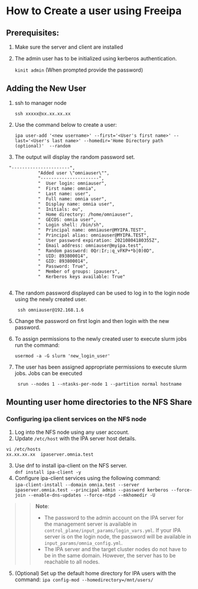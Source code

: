 # How to Create a user using Freeipa

## Prerequisites:
1. Make sure the server and client are installed
2. The admin user has to be initialized using kerberos authentication.

   `kinit admin` (When prompted provide the password)
   

## Adding the New User
1. ssh to manager node

	`ssh xxxxx@xx.xx.xx.xx`

2. Use the command below to create a user:

	`ipa user-add '<new username>' --first='<User's first name>'
    --last='<User's last name>' --homedir='Home Directory path (optional)' 
    --random`

3. The output will display the random password set. 
```
 "----------------------",
            "Added user \"omniauser\"",
            "----------------------",
            "  User login: omniauser",
            "  First name: omnia",
            "  Last name: user",
            "  Full name: omnia user",
            "  Display name: omnia user",
            "  Initials: ou",
            "  Home directory: /home/omniauser",
            "  GECOS: omnia user",
            "  Login shell: /bin/sh",
            "  Principal name: omniauser@MYIPA.TEST",
            "  Principal alias: omniauser@MYIPA.TEST",
            "  User password expiration: 20210804180355Z",
            "  Email address: omniauser@myipa.test",
            "  Random password: 0Qr:Ir;:q_vFKP+*b|0)0D",
            "  UID: 893800014",
            "  GID: 893800014",
            "  Password: True",
            "  Member of groups: ipausers",
            "  Kerberos keys available: True"			
			
```
			
4. The random password displayed can be used to log in to the login node using the newly created user.

	` ssh omniauser@192.168.1.6`

5. Change the password on first login and then login with the new password.

6. To assign permissions to the newly created user to execute slurm jobs run the command:

   `usermod -a -G slurm 'new_login_user'`
7. The user has been assigned appropriate permissions to execute slurm jobs. Jobs can be executed

	` srun --nodes 1 --ntasks-per-node 1 --partition normal hostname`

## Mounting user home directories to the NFS Share
### Configuring ipa client services on the NFS node
1. Log into the NFS node using any user account.
2. Update `/etc/host` with the IPA server host details. <br>
```text
vi /etc/hosts 
xx.xx.xx.xx  ipaserver.omnia.test
```
3. Use dnf to install ipa-client on the NFS server. <br>
`dnf install ipa-client -y`
4. Configure ipa-client services using the following command: <br>
`ipa-client-install --domain omnia.test --server ipaserver.omnia.test --principal admin --password kerberos --force-join --enable-dns-updates --force-ntpd --mkhomedir -U`

>> **Note**:
>> * The password to the admin account on the IPA server for the management server is available in `control_plane/input_params/login_vars.yml`. If your IPA server is on the login node, the password will be available in `input_params/omnia_config.yml`.
>> * The IPA server and the target cluster nodes do not have to be in the same domain. However, the server has to be reachable to all nodes.

5. (Optional) Set up the default home directory for IPA users with the command: `ipa config-mod --homedirectory=/mnt/users/ `